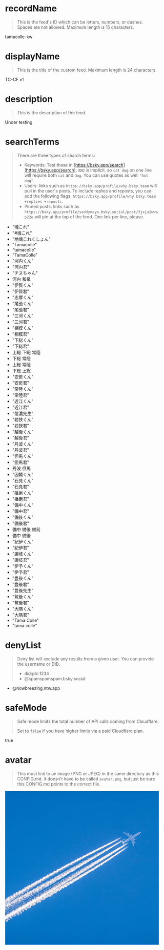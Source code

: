 
# recordName

> This is the feed's ID which can be letters, numbers, or dashes. Spaces are not allowed. Maximum length is 15 characters.

tamacolle-kw

# displayName

> This is the title of the custom feed. Maximum length is 24 characters.

TC-CF v1

# description

> This is the description of the feed.

Under testing

# searchTerms

> There are three types of search terms:
>
> - Keywords: Test these in [https://bsky.app/search](https://bsky.app/search). `AND` is implicit, so `cat dog` on one line will require both `cat` and `dog`. You can use quotes as well `"hot dog"`.
> - Users: links such as `https://bsky.app/profile/why.bsky.team` will pull in the user's posts. To include replies and reposts, you can add the following flags: `https://bsky.app/profile/why.bsky.team +replies +reposts`.
> - Pinned posts: links such as `https://bsky.app/profile/saddymayo.bsky.social/post/3jxju2wwap22e` will pin at the top of the feed. One link per line, please.

- "魂これ"
- "#魂これ"
- "地魂これくしょん"
- "Tamacolle"
- "tamacolle"
- "TamaColle"
- "河内くん"
- "河内君"
- "チヌちゃん"
- 河内 和泉
- "伊賀くん"
- "伊賀君"
- "志摩くん"
- "尾張くん"
- "尾張君"
- "三河くん"
- "三河君"
- "相模くん"
- "相模君"
- "下総くん"
- "下総君"
- 上総 下総 常陸
- 下総 常陸
- 上総 常陸
- 下総 上総
- "安房くん"
- "安房君"
- "常陸くん"
- "常陸君"
- "近江くん"
- "近江君"
- "信濃先生"
- "若狭くん"
- "若狭君"
- "越後くん"
- "越後君"
- "丹波くん"
- "丹波君"
- "但馬くん"
- "但馬君"
- 丹波 但馬
- "因幡くん"
- "石見くん"
- "石見君"
- "播磨くん"
- "播磨君"
- "備中くん"
- "備中君"
- "備後くん"
- "備後君"
- 備中 備後 備前
- 備中 備後
- "紀伊くん"
- "紀伊君"
- "讃岐くん"
- "讃岐君"
- "伊予くん"
- "伊予君"
- "豊後くん"
- "豊後君"
- "豊後先生"
- "筑後くん"
- "筑後君"
- "大隅くん"
- "大隅君"
- "Tama Colle"
- "tama colle"

# denyList

> Deny list will exclude any results from a given user. You can provide the username or DID.
>
> - did:plc:1234
> - @spamspamspam.bsky.social

- @nowbreezing.ntw.app

# safeMode

> Safe mode limits the total number of API calls coming from Cloudflare.
>
> Set to `false` if you have higher limits via a paid Cloudflare plan.

true

# avatar

> This must link to an image (PNG or JPEG) in the same directory as this CONFIG.md. It doesn't have to be called `avatar.png`, but just be sure this CONFIG.md points to the correct file.

![](avatar.png)
